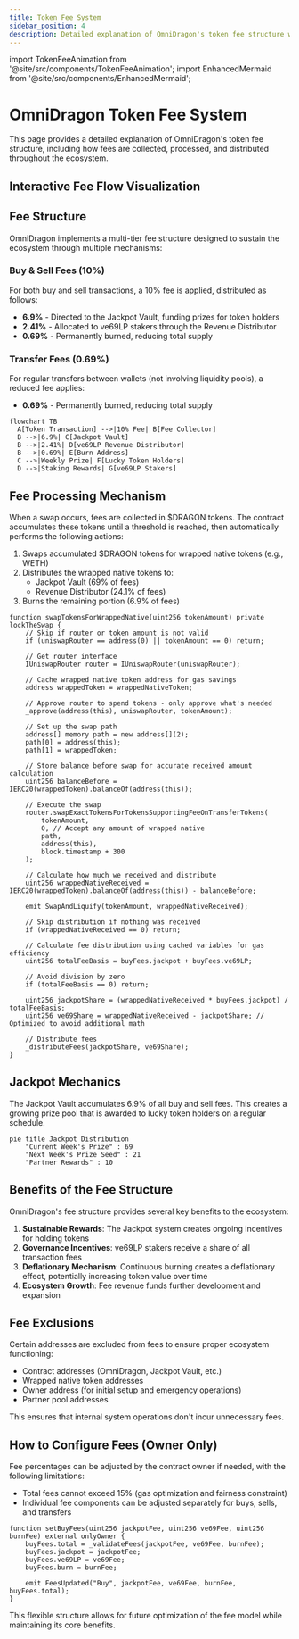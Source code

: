 ```yaml
---
title: Token Fee System
sidebar_position: 4
description: Detailed explanation of OmniDragon's token fee structure with visual animation
---
```


import TokenFeeAnimation from '@site/src/components/TokenFeeAnimation';
import EnhancedMermaid from '@site/src/components/EnhancedMermaid';

# OmniDragon Token Fee System

This page provides a detailed explanation of OmniDragon's token fee structure, including how fees are collected, processed, and distributed throughout the ecosystem.

## Interactive Fee Flow Visualization

<TokenFeeAnimation />

## Fee Structure

OmniDragon implements a multi-tier fee structure designed to sustain the ecosystem through multiple mechanisms:

### Buy & Sell Fees (10%)

For both buy and sell transactions, a 10% fee is applied, distributed as follows:

- **6.9%** - Directed to the Jackpot Vault, funding prizes for token holders
- **2.41%** - Allocated to ve69LP stakers through the Revenue Distributor
- **0.69%** - Permanently burned, reducing total supply

### Transfer Fees (0.69%)

For regular transfers between wallets (not involving liquidity pools), a reduced fee applies:

- **0.69%** - Permanently burned, reducing total supply

```mermaid
flowchart TB
  A[Token Transaction] -->|10% Fee| B[Fee Collector]
  B -->|6.9%| C[Jackpot Vault]
  B -->|2.41%| D[ve69LP Revenue Distributor]
  B -->|0.69%| E[Burn Address]
  C -->|Weekly Prize| F[Lucky Token Holders]
  D -->|Staking Rewards| G[ve69LP Stakers]
```

## Fee Processing Mechanism

When a swap occurs, fees are collected in $DRAGON tokens. The contract accumulates these tokens until a threshold is reached, then automatically performs the following actions:

1. Swaps accumulated $DRAGON tokens for wrapped native tokens (e.g., WETH)
2. Distributes the wrapped native tokens to:
   - Jackpot Vault (69% of fees)
   - Revenue Distributor (24.1% of fees)
3. Burns the remaining portion (6.9% of fees)

```solidity
function swapTokensForWrappedNative(uint256 tokenAmount) private lockTheSwap {
    // Skip if router or token amount is not valid
    if (uniswapRouter == address(0) || tokenAmount == 0) return;
    
    // Get router interface
    IUniswapRouter router = IUniswapRouter(uniswapRouter);
    
    // Cache wrapped native token address for gas savings
    address wrappedToken = wrappedNativeToken;
    
    // Approve router to spend tokens - only approve what's needed
    _approve(address(this), uniswapRouter, tokenAmount);
    
    // Set up the swap path
    address[] memory path = new address[](2);
    path[0] = address(this);
    path[1] = wrappedToken;
    
    // Store balance before swap for accurate received amount calculation
    uint256 balanceBefore = IERC20(wrappedToken).balanceOf(address(this));
    
    // Execute the swap
    router.swapExactTokensForTokensSupportingFeeOnTransferTokens(
        tokenAmount,
        0, // Accept any amount of wrapped native
        path,
        address(this),
        block.timestamp + 300
    );
    
    // Calculate how much we received and distribute
    uint256 wrappedNativeReceived = IERC20(wrappedToken).balanceOf(address(this)) - balanceBefore;
    
    emit SwapAndLiquify(tokenAmount, wrappedNativeReceived);
    
    // Skip distribution if nothing was received
    if (wrappedNativeReceived == 0) return;
    
    // Calculate fee distribution using cached variables for gas efficiency
    uint256 totalFeeBasis = buyFees.jackpot + buyFees.ve69LP;
    
    // Avoid division by zero
    if (totalFeeBasis == 0) return;
    
    uint256 jackpotShare = (wrappedNativeReceived * buyFees.jackpot) / totalFeeBasis;
    uint256 ve69Share = wrappedNativeReceived - jackpotShare; // Optimized to avoid additional math
    
    // Distribute fees
    _distributeFees(jackpotShare, ve69Share);
}
```

## Jackpot Mechanics

The Jackpot Vault accumulates 6.9% of all buy and sell fees. This creates a growing prize pool that is awarded to lucky token holders on a regular schedule.

```mermaid
pie title Jackpot Distribution
    "Current Week's Prize" : 69
    "Next Week's Prize Seed" : 21
    "Partner Rewards" : 10
```

## Benefits of the Fee Structure

OmniDragon's fee structure provides several key benefits to the ecosystem:

1. **Sustainable Rewards**: The Jackpot system creates ongoing incentives for holding tokens
2. **Governance Incentives**: ve69LP stakers receive a share of all transaction fees
3. **Deflationary Mechanism**: Continuous burning creates a deflationary effect, potentially increasing token value over time
4. **Ecosystem Growth**: Fee revenue funds further development and expansion

## Fee Exclusions

Certain addresses are excluded from fees to ensure proper ecosystem functioning:

- Contract addresses (OmniDragon, Jackpot Vault, etc.)
- Wrapped native token addresses
- Owner address (for initial setup and emergency operations)
- Partner pool addresses

This ensures that internal system operations don't incur unnecessary fees.

## How to Configure Fees (Owner Only)

Fee percentages can be adjusted by the contract owner if needed, with the following limitations:

- Total fees cannot exceed 15% (gas optimization and fairness constraint)
- Individual fee components can be adjusted separately for buys, sells, and transfers

```solidity
function setBuyFees(uint256 jackpotFee, uint256 ve69Fee, uint256 burnFee) external onlyOwner {
    buyFees.total = _validateFees(jackpotFee, ve69Fee, burnFee);
    buyFees.jackpot = jackpotFee;
    buyFees.ve69LP = ve69Fee;
    buyFees.burn = burnFee;
    
    emit FeesUpdated("Buy", jackpotFee, ve69Fee, burnFee, buyFees.total);
}
```

This flexible structure allows for future optimization of the fee model while maintaining its core benefits. 
